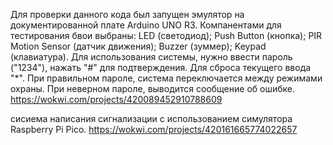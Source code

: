 Для проверки данного кода был запущен эмулятор на документированной плате Arduino UNO R3. Компанентами для тестирования бвои выбраны: LED (светодиод); Push Button (кнопка); PIR Motion Sensor (датчик движения); Buzzer (зуммер); Keypad (клавиатура).  Для использования системы, нужно ввести пароль ("1234"), нажать "#" для подтверждения. Для сброса текущего ввода "*". При правильном пароле, система переключается между режимами охраны. При неверном пароле, выводится сообщение об ошибке.
https://wokwi.com/projects/420089452910788609

сисиема написания сигнализации с использованием симулятора Raspberry Pi Pico.
https://wokwi.com/projects/420161665774022657
